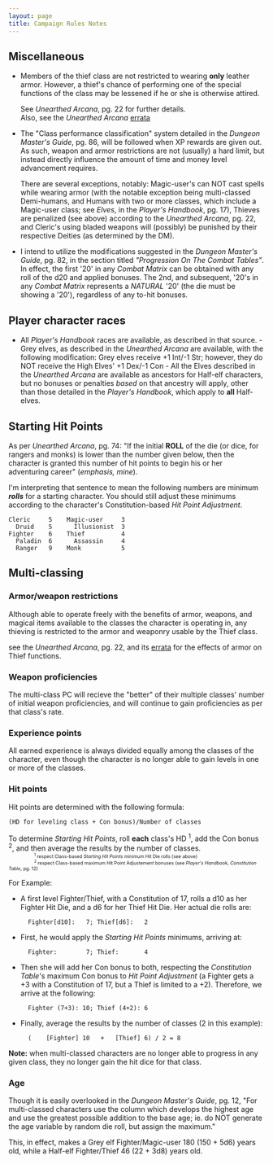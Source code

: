 ```yaml
---
layout: page
title: Campaign Rules Notes
---
```


## Miscellaneous
- Members of the thief class are not restricted to wearing **only** leather armor. However, a thief's chance of performing one of the special functions of the class may be lessened if he or she is otherwise attired.

    See _Unearthed Arcana_, pg. 22 for further details.  
    Also, see the _Unearthed Arcana_ [errata](https://www.acaeum.com/library/errata_ua.html)

- The "Class performance classification" system detailed in the _Dungeon Master's Guide_, pg. 86, will be followed when XP rewards are given out. As such, weapon and armor restrictions are not (usually) a hard limit, but instead directly influence the amount of time and money level advancement requires.

    There are several exceptions, notably: Magic-user's can NOT cast spells while wearing armor (with the notable exception being multi-classed Demi-humans, and Humans with two or more classes, which include a Magic-user class; see _Elves_, in the _Player's Handbook_, pg. 17), Thieves are penalized (see above) according to the _Unearthed Arcana_, pg. 22, and Cleric's using bladed weapons will (possibly) be punished by their respective Deities (as determined by the DM).

- I intend to utilize the modifications suggested in the _Dungeon Master's Guide_, pg. 82, in the section titled _"Progression On The Combat Tables"_. In effect, the first '20' in any _Combat Matrix_ can be obtained with any roll of the d20 and applied bonuses. The 2nd, and subsequent, '20's in any _Combat Matrix_ represents a _NATURAL_ '20' (the die must be showing a '20'), regardless of any to-hit bonuses.


## Player character races
- All _Player's Handbook_ races are available, as described in that source.  - Grey elves, as described in the _Unearthed Arcana_ are available, with the following modification: Grey elves receive +1 Int/-1 Str; however, they do NOT receive the High Elves' +1 Dex/-1 Con - All the Elves described in the _Unearthed Arcana_ are available as ancestors for Half-elf characters, but no bonuses or penalties _based_ on that ancestry will apply, other than those detailed in the _Player's Handbook_, which apply to **all** Half-elves.


## Starting Hit Points
As per _Unearthed Arcana_, pg. 74: "If the initial **ROLL** of the die (or dice, for rangers and monks) is lower than the number given below, then the character is granted this number of hit points to begin his or her adventuring career" (_emphasis, mine_).

I'm interpreting that sentence to mean the following numbers are minimum **_rolls_** for a starting character. You should still adjust these minimums according to the character's Constitution-based _Hit Point Adjustment_.

    Cleric     5    Magic-user     3
      Druid    5      Illusionist  3
    Fighter    6    Thief          4
      Paladin  6      Assassin     4
      Ranger   9    Monk           5


## Multi-classing

### Armor/weapon restrictions
Although able to operate freely with the benefits of armor, weapons, and magical items available to the classes the character is operating in, any thieving is restricted to the armor and weaponry usable by the Thief class.

  see the _Unearthed Arcana_, pg. 22, and its [errata](https://www.acaeum.com/library/errata_ua.html) for the effects of armor on Thief functions.

### Weapon proficiencies
The multi-class PC will recieve the "better" of their multiple classes' number of initial weapon proficiencies, and will continue to gain proficiencies as per that class's rate.

### Experience points
All earned experience is always divided equally among the classes of the character, even though the character is no longer able to gain levels in one or more of the classes.

### Hit points
Hit points are determined with the following formula:

    (HD for leveling class + Con bonus)/Number of classes

To determine _Starting Hit Points_, roll **each** class's HD <sup>1</sup>, add the Con bonus <sup>2</sup>, and then average the results by the number of classes.  
<span style="margin-left: 10%; font-size: 65%;">
  <sup>1</sup> respect Class-based <em>Starting Hit Points</em> minimum Hit Die rolls (see above)</span>  
<span style="margin-left: 10%; font-size: 65%;">
  <sup>2</sup> respect Class-based maximum Hit Point Adjustement bonuses (see <em>Player's Handbook</em>, <em>Constitution Table</em>, pg. 12)</span>

For Example:

- A first level Fighter/Thief, with a Constitution of 17, rolls a d10 as her Fighter Hit Die, and a d6 for her Thief Hit Die. Her actual die rolls are:

        Fighter[d10]:   7; Thief[d6]:   2

- First, he would apply the _Starting Hit Points_ minimums, arriving at:

        Fighter:        7; Thief:       4

- Then she will add her Con bonus to both, respecting the _Constitution Table_'s maximum Con bonus to _Hit Point Adjustment_ (a Fighter gets a +3 with a Constitution of 17, but a Thief is limited to a +2). Therefore, we arrive at the following:

        Fighter (7+3): 10; Thief (4+2): 6

- Finally, average the results by the number of classes (2 in this example):

        (    [Fighter] 10   +   [Thief] 6) / 2 = 8

**Note:** when multi-classed characters are no longer able to progress in any given class, they no longer gain the hit dice for that class.

### Age
Though it is easily overlooked in the _Dungeon Master's Guide_, pg. 12, "For multi-classed characters use the column which develops the highest age and use the greatest possible addition to the base age; ie. do NOT generate the age variable by random die roll, but assign the maximum."

This, in effect, makes a Grey elf Fighter/Magic-user 180 (150 + 5d6) years old, while a Half-elf Fighter/Thief 46 (22 + 3d8) years old.
